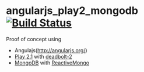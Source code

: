 # angularjs_play2_mongodb [![Build Status](https://secure.travis-ci.org/leodagdag/angularjs_play2_mongodb.png)](http://travis-ci.org/leodagdag/angularjs_play2_mongodb)
Proof of concept using
* Angulajs(http://angularjs.org/)
* [Play 2.1](http://www.playframework.org/)
	with [deadbolt-2](https://github.com/schaloner/deadbolt-2)
* [MongoDB](http://www.mongodb.org/)
	with [ReactiveMongo](http://reactivemongo.org/)
